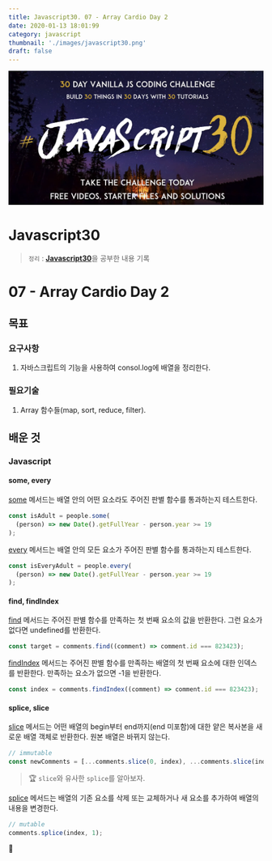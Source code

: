 ```yaml
---
title: Javascript30. 07 - Array Cardio Day 2
date: 2020-01-13 18:01:99
category: javascript
thumbnail: './images/javascript30.png'
draft: false
---
```


![](./images/javascript30.png)

# Javascript30

> `정리` : [**Javascript30**](https://javascript30.com)을 공부한 내용 기록

# 07 - Array Cardio Day 2

## 목표

### 요구사항

1. 자바스크립트의 기능을 사용하여 consol.log에 배열을 정리한다.

### 필요기술

1. Array 함수들(map, sort, reduce, filter).

## 배운 것

### Javascript

#### some, every

[some](https://developer.mozilla.org/ko/docs/Web/JavaScript/Reference/Global_Objects/Array/some) 메서드는 배열 안의 어떤 요소라도 주어진 판별 함수를 통과하는지 테스트한다.

```js
const isAdult = people.some(
  (person) => new Date().getFullYear - person.year >= 19
);
```

[every](https://developer.mozilla.org/ko/docs/Web/JavaScript/Reference/Global_Objects/Array/every) 메서드는 배열 안의 모든 요소가 주어진 판별 함수를 통과하는지 테스트한다.

```js
const isEveryAdult = people.every(
  (person) => new Date().getFullYear - person.year >= 19
);
```

#### find, findIndex

[find](https://developer.mozilla.org/ko/docs/Web/JavaScript/Reference/Global_Objects/Array/find) 메서드는 주어진 판별 함수를 만족하는 첫 번째 요소의 값을 반환한다. 그런 요소가 없다면 undefined를 반환한다.

```js
const target = comments.find((comment) => comment.id === 823423);
```

[findIndex](https://developer.mozilla.org/ko/docs/Web/JavaScript/Reference/Global_Objects/Array/findIndex) 메서드는 주어진 판별 함수를 만족하는 배열의 첫 번째 요소에 대한 인덱스를 반환한다. 만족하는 요소가 없으면 -1을 반환한다.

```js
const index = comments.findIndex((comment) => comment.id === 823423);
```

#### splice, slice

[slice](https://developer.mozilla.org/ko/docs/Web/JavaScript/Reference/Global_Objects/Array/slice) 메서드는 어떤 배열의 begin부터 end까지(end 미포함)에 대한 얕은 복사본을 새로운 배열 객체로 반환한다. 원본 배열은 바뀌지 않는다.

```js
// immutable
const newComments = [...comments.slice(0, index), ...comments.slice(index + 1)];
```

> 🏆 `slice`와 유사한 `splice`를 알아보자.

[splice](https://developer.mozilla.org/ko/docs/Web/JavaScript/Reference/Global_Objects/Array/splice) 메서드는 배열의 기존 요소를 삭제 또는 교체하거나 새 요소를 추가하여 배열의 내용을 변경한다.

```js
// mutable
comments.splice(index, 1);
```

👋
